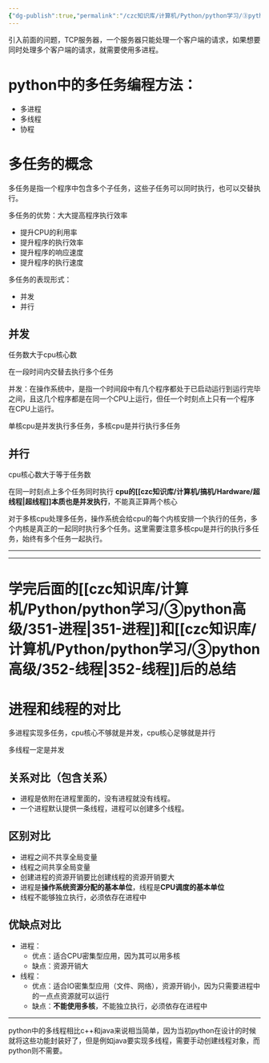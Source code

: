 ```yaml
---
{"dg-publish":true,"permalink":"/czc知识库/计算机/Python/python学习/③python高级/350-多任务/","dgPassFrontmatter":true,"created":"2024-12-10T19:58:50.056+08:00","updated":"2024-12-10T20:08:24.143+08:00"}
---
```





引入前面的问题，TCP服务器，一个服务器只能处理一个客户端的请求，如果想要同时处理多个客户端的请求，就需要使用多进程。

# python中的多任务编程方法：
- 多进程
- 多线程
- 协程

# 多任务的概念

多任务是指一个程序中包含多个子任务，这些子任务可以同时执行，也可以交替执行。

多任务的优势：大大提高程序执行效率
- 提升CPU的利用率
- 提升程序的执行效率
- 提升程序的响应速度
- 提升程序的执行速度

多任务的表现形式：
- 并发
- 并行

## 并发

任务数大于cpu核心数

在一段时间内交替去执行多个任务

并发：在操作系统中，是指一个时间段中有几个程序都处于已启动运行到运行完毕之间，且这几个程序都是在同一个CPU上运行，但任一个时刻点上只有一个程序在CPU上运行。

单核cpu是并发执行多任务，多核cpu是并行执行多任务

## 并行

cpu核心数大于等于任务数


在同一时刻点上多个任务同时执行
**cpu的[[czc知识库/计算机/搞机/Hardware/超线程\|超线程]]本质也是并发执行**，不能真正算两个核心

对于多核cpu处理多任务，操作系统会给cpu的每个内核安排一个执行的任务，多个内核是真正的一起同时执行多个任务。这里需要注意多核cpu是并行的执行多任务，始终有多个任务一起执行。

---
---
# 学完后面的[[czc知识库/计算机/Python/python学习/③python高级/351-进程\|351-进程]]和[[czc知识库/计算机/Python/python学习/③python高级/352-线程\|352-线程]]后的总结

# 进程和线程的对比

多进程实现多任务，cpu核心不够就是并发，cpu核心足够就是并行

多线程一定是并发

## 关系对比（包含关系）

- 进程是依附在进程里面的，没有进程就没有线程。
- 一个进程默认提供一条线程，进程可以创建多个线程。

## 区别对比

- 进程之间不共享全局变量
- 线程之间共享全局变量
- 创建进程的资源开销要比创建线程的资源开销要大
- 进程是**操作系统资源分配的基本单位**，线程是**CPU调度的基本单位**
- 线程不能够独立执行，必须依存在进程中

## 优缺点对比

- 进程：
  - 优点：适合CPU密集型应用，因为其可以用多核
  - 缺点：资源开销大
- 线程：
  - 优点：适合IO密集型应用（文件、网络），资源开销小，因为只需要进程中的一点点资源就可以运行
  - 缺点：**不能使用多核**，不能独立执行，必须依存在进程中


---

python中的多线程相比c++和java来说相当简单，因为当初python在设计的时候就将这些功能封装好了，但是例如java要实现多线程，需要手动创建线程对象，而python则不需要。

